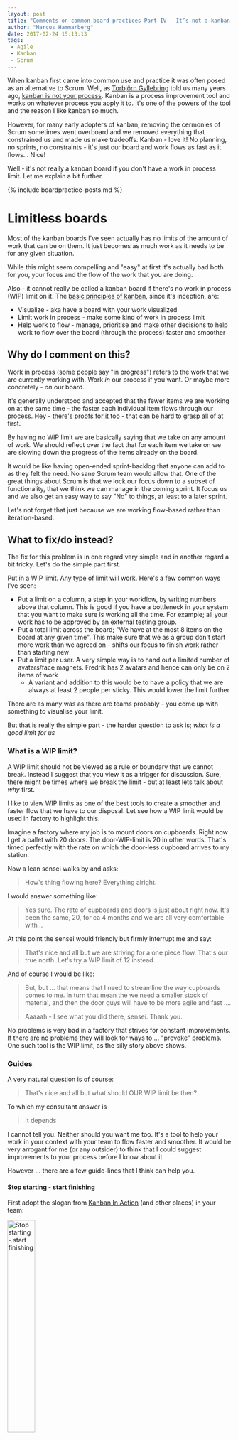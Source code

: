 ```yaml
---
layout: post
title: "Comments on common board practices Part IV - It’s not a kanban board if you don’t have a WIP limit"
author: "Marcus Hammarberg"
date: 2017-02-24 15:13:13
tags:
 - Agile
 - Kanban
 - Scrum
---
```


When kanban first came into common use and practice it was often posed as an alternative to Scrum. Well, as [Torbjörn Gyllebring](https://twitter.com/drunkcod?lang=en) told us many years ago, [kanban is not your process](http://www.slideshare.net/LESSConf/kanban-is-not-your-process). Kanban is a process improvement tool and works on whatever process you apply it to. It's one of the powers of the tool and the reason I like kanban so much. 

However, for many early adopters of kanban, removing the cermonies of Scrum sometimes went overboard and we removed everything that constrained us and made us make tradeoffs. Kanban - love it! No planning, no sprints, no constraints - it's just our board and work flows as fast as it flows… Nice!

Well - it's not really a kanban board if you don't have a work in process limit. Let me explain a bit further.

{% include boardpractice-posts.md %}

<a name='more'></a>

# Limitless boards 

Most of the kanban boards I've seen actually has no limits of the amount of work that can be on them. It just becomes as much work as it needs to be for any given situation. 

While this might seem compelling and "easy" at first it's actually bad both for you, your focus and the flow of the work that you are doing. 

Also - it cannot really be called a kanban board if there's no work in process (WIP) limit on it. The [basic principles of kanban](https://en.wikipedia.org/wiki/Kanban_(development)#Principles), since it's inception, are:

* Visualize - aka have a board with your work visualized
* Limit work in process - make some kind of work in process limit
* Help work to flow - manage, prioritise and make other decisions to help work to flow over the board (through the process) faster and smoother

## Why do I comment on this?

Work in process (some people say "in progress") refers to the work that we are currently working with. Work *in* our process if you want. Or maybe more concretely - *on* our board.

It's generally understood and accepted that the fewer items we are working on at the same time - the faster each individual item flows through our process. Hey - [there's proofs for it too](https://en.wikipedia.org/wiki/Little's_law) - that can be hard to [grasp all of](https://agileramblings.com/2012/12/11/littles-law-its-not-about-the-numbers/) at first.

By having no WIP limit we are basically saying that we take on any amount of work. We should reflect over the fact that for each item we take on we are slowing down the progress of the items already on the board. 

It would be like having open-ended sprint-backlog that anyone can add to as they felt the need. No sane Scrum team would allow that. One of the great things about Scrum is that we lock our focus down to a subset of functionality, that we think we can manage in the coming sprint. It focus us and we also get an easy way to say "No" to things, at least to a later sprint. 

Let's not forget that just because we are working flow-based rather than iteration-based. 

## What to fix/do instead?

The fix for this problem is in one regard very simple and in another regard a bit tricky. Let's do the simple part first.

Put in a WIP limit. Any type of limit will work. Here's a few common ways I've seen:

* Put a limit on a column, a step in your workflow, by writing numbers above that column. This is good if you have a bottleneck in your system that you want to make sure is working all the time. For example; all your work has to be approved by an external testing group.
* Put a total limit across the board; "We have at the most 8 items on the board at any given time". This make sure that we as a group don't start more work than we agreed on - shifts our focus to finish work rather than starting new
* Put a limit per user. A very simple way is to hand out a limited number of avatars/face magnets. Fredrik has 2 avatars and hence can only be on 2 items of work
  * A variant and addition to this would be to have a policy that we are always at least 2 people per sticky. This would lower the limit further

There are as many was as there are teams probably - you come up with something to visualise your limit.

But that is really the simple part - the harder question to ask is; *what is a good limit for us*

### What is a WIP limit?  

A WIP limit should not be viewed as a rule or boundary that we cannot break. Instead I suggest that you view it as a trigger for discussion. Sure, there might be times where we break the limit - but at least lets talk about *why* first. 

I like to view WIP limits as one of the best tools to create a smoother and faster flow that we have to our disposal. Let see how a WIP limit would be used in factory to highlight this. 

Imagine a factory where my job is to mount doors on cupboards. Right now I get a pallet with 20 doors. The door-WIP-limit is 20 in other words. That's timed perfectly with the rate on which the door-less cupboard arrives to my station. 

Now a lean sensei walks by and asks:

> How's thing flowing here? Everything alright.

I would answer something like:

> Yes sure. The rate of cupboards and doors is just about right now. It's been the same, 20, for ca 4 months and we are all very comfortable with ..

At this point the sensei would friendly but firmly interrupt me and say:

> That's nice and all but we are striving for a one piece flow. That's our true north. Let's try a WIP limit of 12 instead.

And of course I would be like:

> But, but … that means that I need to streamline the way cupboards comes to me. In turn that mean the we need a smaller stock of material, and then the door guys will have to be more agile and fast …. 
>
> Aaaaah - I see what you did there, sensei. Thank you. 

No problems is very bad in a factory that strives for constant improvements. If there are no problems they will look for ways to … "provoke" problems. One such tool is the WIP limit, as the silly story above shows.

### Guides

A very natural question is of course:

> That's nice and all but what should OUR WIP limit be then?

To which my consultant answer is

> It depends

I cannot tell you. Neither should you want me too. It's a tool to help your work in your context with your team to flow faster and smoother. It would be very arrogant for me (or any outsider) to think that I could suggest improvements to your process before I know about it. 

However … there are a few guide-lines that I think can help you.

#### Stop starting - start finishing

First adopt the slogan from [Kanban In Action](http://bit.ly/theKanbanBook) (and other places) in your team:

<img src="/img/stopStarting.jpg" alt="Stop starting - start finishing" width="35%">

I mean; agree on the following:

> In this team we prefer to finish stuff rather than to start new things. If we can, we help each other to finish things over making sure that I'm being busy working on new things.

#### Lower is better

Also, we should strive for a lower WIP limit, rather than a higher. With fewer items in process each item will flow faster. 

That said, there might be times when our process will hold many items for different reasons (long waiting times, many people involved etc) - but our efforts should always be to lower the number of items. 

#### Indications

There's easy way to see if our WIP limit is too high or too low:

If the WIP limit is *too high - **work** will be idle*. Here you will see items on the board that is not being worked on for a number of days, because we are doing other things, also on the board. 

If the WIP limit is *too low - **workers** will be idle*. This will be indicated by people going "I don't know what I'm going to do after this". Not that this state is not necessary something bad, but rather an opportunity to collaborate and help each other flow work faster. Remember that our work is problem solving that often is assisted by engaging more brains. 

### The experimental approach

If you really don't know what to pick as your WIP limit I've found this approach, suggested by [Dr Don Reinertsen](http://www.leanproductflow.com/) very helpful

1. Count the number of items on your board right now, your *current* WIP, for example 6 items.
2. Double that number (i.e. 12 items) and make that your WIP limit. Write it across the columns of your board. This is now your new WIP limit.
3. Make a commitment in the team to lower the WIP limit with 20% (or something reasonable) every week, on Mondays for example
4. Continue this until you reach a point where you cannot follow the WIP limit anymore. For example WIP = 4 items.
   This might be a situation where you are all waiting for others, or people have "nothing to do" etc. 
5. Now back WIP off a little bit, maybe to WIP = 5 items and start to try to resolve the things that are hindering you from lowering the WIP limit further
6. Once that is done - try to lower the WIP a bit again and see if it works better

I like this approach because it shows clearly about the real use of the WIP limit, as a tool that triggers improvements rather than a hard fast rule that we need to obey. 

# Summary

Kanban is about three simple principles at its core:

- Visualize - aka have a board with your work visualized
- Limit work in process - make some kind of work in process limit
- Help work to flow - manage, prioritise and make other decisions to help work to flow over the board (through the process) faster and smoother

Without a WIP limit on the board there's nothing constraining us from taking on new work, nothing asking questions about priority and nothing pushing us from finishing the things we are doing. 

Without a WIP limit on our board - it's not a kanban board. Make it one by introducing some kind of limit. It will help you. I promise.

If you liked this post there's more posts on the topic below

{% include boardpractice-posts.md %}